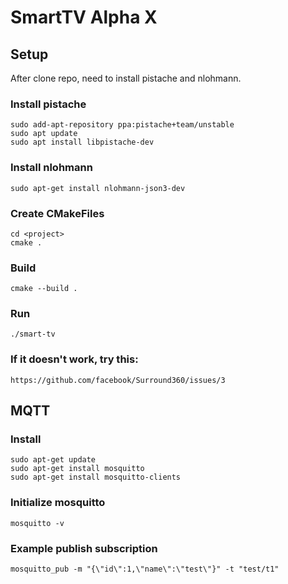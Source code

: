 # SmartTV Alpha X
 
## Setup ## 

After clone repo, need to install pistache and nlohmann.

### Install pistache
```
sudo add-apt-repository ppa:pistache+team/unstable
sudo apt update
sudo apt install libpistache-dev
```

### Install nlohmann
```
sudo apt-get install nlohmann-json3-dev
```

### Create CMakeFiles
```
cd <project>
cmake .
```

### Build
```
cmake --build .
```

### Run
```
./smart-tv
```

### If it doesn't work, try this:
```
https://github.com/facebook/Surround360/issues/3
```

## MQTT ##

### Install 
```
sudo apt-get update
sudo apt-get install mosquitto
sudo apt-get install mosquitto-clients
```

### Initialize mosquitto
```
mosquitto -v
```

### Example publish subscription
```
mosquitto_pub -m "{\"id\":1,\"name\":\"test\"}" -t "test/t1"
```
